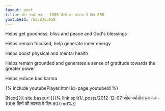 ```yaml
---
layout: post
title: ओम रुथवे नमः - 1008 दिनों की तपस्या में दिन 808
youtubeId: 7nI5ZJyu058
---
```

 
 
Helps get goodness, bliss and peace and God's blessings
 
Helps remain focused, help generate inner energy 
 
Helps boost physical and mental health 
 
Helps remain grounded and generates a sense of gratitude towards the greater power 
 
Helps reduce bad karma
 
 
 
 


{% include youtubePlayer.html id=page.youtubeId %}
 
[Next]({{ site.baseurl }}{% link  split1/_posts/2012-12-07-ओम पर्यायोनाराय नमः - 1008 दिनों की तपस्या में दिन 807.md%})
 
